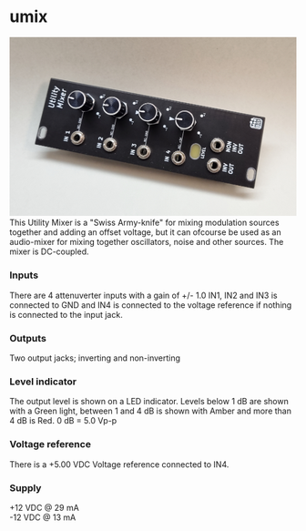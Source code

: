 # umix
![umix image](UMIX.jpg)
This Utility Mixer is a "Swiss Army-knife" for mixing modulation sources together and adding an offset voltage, but it can ofcourse be used as an 
audio-mixer for mixing together oscillators, noise and other sources. The mixer is DC-coupled.

### Inputs
There are 4 attenuverter inputs with a gain of +/- 1.0 IN1, IN2 and IN3 is connected to GND and IN4 is connected to the voltage reference 
if nothing is connected to the input jack.

### Outputs
Two output jacks; inverting and non-inverting

### Level indicator
The output level is shown on a LED indicator.
Levels below 1 dB are shown with a Green light, between 1 and 4 dB is shown with Amber and more than 4 dB is Red.
0 dB = 5.0 Vp-p

### Voltage reference
There is a +5.00 VDC Voltage reference connected to IN4.

### Supply
+12 VDC @ 29 mA  
-12 VDC @ 13 mA  

